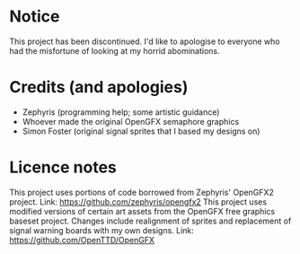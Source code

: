 # Notice
This project has been discontinued. I'd like to apologise to everyone who had the misfortune of looking at my horrid abominations.

# Credits (and apologies)
- Zephyris (programming help; some artistic guidance)
- Whoever made the original OpenGFX semaphore graphics
- Simon Foster (original signal sprites that I based my designs on)

# Licence notes
This project uses portions of code borrowed from Zephyris' OpenGFX2 project. Link: https://github.com/zephyris/opengfx2
This project uses modified versions of certain art assets from the OpenGFX free graphics baseset project. Changes include realignment of sprites and replacement of signal warning boards with my own designs. Link: https://github.com/OpenTTD/OpenGFX
